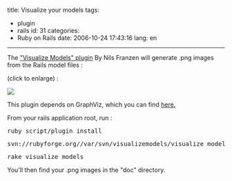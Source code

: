 title: Visualize your models
tags:
  - plugin
  - rails
id: 31
categories:
  - Ruby on Rails
date: 2006-10-24 17:43:16
lang: en
---

The ["Visualize Models" plugin](http://visualizemodels.rubyforge.org/) By Nils Franzen will generate .png images from the Rails model files :

(click to enlarge) :

[![](http://visualizemodels.rubyforge.org/typo2.png)](http://visualizemodels.rubyforge.org/typo2.png)

This plugin depends on GraphViz, which you can find [here.](http://www.graphviz.org/)

From your rails application root, run :
<pre>ruby script/plugin install</pre>
<pre>svn://rubyforge.org//var/svn/visualizemodels/visualize_models</pre>
<pre>rake visualize_models</pre>
You'll then find your .png images in the "doc" directory.